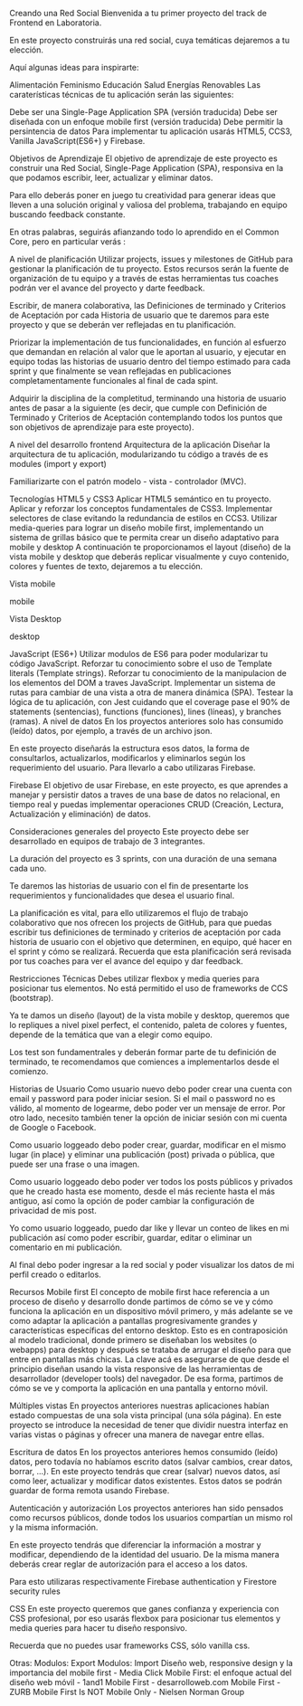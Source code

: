 Creando una Red Social
Bienvenida a tu primer proyecto del track de Frontend en Laboratoria.

En este proyecto construirás una red social, cuya temáticas dejaremos a tu elección.

Aquí algunas ideas para inspirarte:

Alimentación
Feminismo
Educación
Salud
Energías Renovables
Las caraterísticas técnicas de tu aplicación serán las siguientes:

Debe ser una Single-Page Application SPA (versión traducida)
Debe ser diseñada con un enfoque mobile first (versión traducida)
Debe permitir la persintencia de datos
Para implementar tu aplicación usarás HTML5, CCS3, Vanilla JavaScript(ES6+) y Firebase.

Objetivos de Aprendizaje
El objetivo de aprendizaje de este proyecto es construir una Red Social, Single-Page Application (SPA), responsiva en la que podamos escribir, leer, actualizar y eliminar datos.

Para ello deberás poner en juego tu creatividad para generar ideas que lleven a una solución original y valiosa del problema, trabajando en equipo buscando feedback constante.

En otras palabras, seguirás afianzando todo lo aprendido en el Common Core, pero en particular verás :

A nivel de planificación
Utilizar projects, issues y milestones de GitHub para gestionar la planificación de tu proyecto. Estos recursos serán la fuente de organización de tu equipo y a través de estas herramientas tus coaches podrán ver el avance del proyecto y darte feedback.

Escribir, de manera colaborativa, las Definiciones de terminado y Criterios de Aceptación por cada Historia de usuario que te daremos para este proyecto y que se deberán ver reflejadas en tu planificación.

Priorizar la implementación de tus funcionalidades, en función al esfuerzo que demandan en relación al valor que le aportan al usuario, y ejecutar en equipo todas las historias de usuario dentro del tiempo estimado para cada sprint y que finalmente se vean reflejadas en publicaciones completamentamente funcionales al final de cada spint.

Adquirir la disciplina de la completitud, terminando una historia de usuario antes de pasar a la siguiente (es decir, que cumple con Definición de Terminado y Criterios de Aceptación contemplando todos los puntos que son objetivos de aprendizaje para este proyecto).

A nivel del desarrollo frontend
Arquitectura de la aplicación
Diseñar la arquitectura de tu aplicación, modularizando tu código a través de es modules (import y export)

Familiarizarte con el patrón modelo - vista - controlador (MVC).

Tecnologías HTML5 y CSS3
Aplicar HTML5 semántico en tu proyecto.
Aplicar y reforzar los conceptos fundamentales de CSS3.
Implementar selectores de clase evitando la redundancia de estilos en CCS3.
Utilizar media-queries para lograr un diseño mobile first, implementando un sistema de grillas básico que te permita crear un diseño adaptativo para mobile y desktop
A continuación te proporcionamos el layout (diseño) de la vista mobile y desktop que deberás replicar visualmente y cuyo contenido, colores y fuentes de texto, dejaremos a tu elección.

Vista mobile

mobile

Vista Desktop

desktop

JavaScript (ES6+)
Utilizar modulos de ES6 para poder modularizar tu código JavaScript.
Reforzar tu conocimiento sobre el uso de Template literals (Template strings).
Reforzar tu conocimiento de la manipulacion de los elementos del DOM a traves JavaScript.
Implementar un sistema de rutas para cambiar de una vista a otra de manera dinámica (SPA).
Testear la lógica de tu aplicación, con Jest cuidando que el coverage pase el 90% de statements (sentencias), functions (funciones), lines (líneas), y branches (ramas).
A nivel de datos
En los proyectos anteriores solo has consumido (leído) datos, por ejemplo, a través de un archivo json.

En este proyecto diseñarás la estructura esos datos, la forma de consultarlos, actualizarlos, modificarlos y eliminarlos según los requerimiento del usuario. Para llevarlo a cabo utilizaras Firebase.

Firebase
El objetivo de usar Firebase, en este proyecto, es que aprendes a manejar y persistir datos a traves de una base de datos no relacional, en tiempo real y puedas implementar operaciones CRUD (Creación, Lectura, Actualización y eliminación) de datos.

Consideraciones generales del proyecto
Este proyecto debe ser desarrollado en equipos de trabajo de 3 integrantes.

La duración del proyecto es 3 sprints, con una duración de una semana cada uno.

Te daremos las historias de usuario con el fin de presentarte los requerimientos y funcionalidades que desea el usuario final.

La planificación es vital, para ello utilizaremos el flujo de trabajo colaborativo que nos ofrecen los projects de GitHub, para que puedas escribir tus definiciones de terminado y criterios de aceptación por cada historia de usuario con el objetivo que determinen, en equipo, qué hacer en el sprint y cómo se realizará. Recuerda que esta planificación será revisada por tus coaches para ver el avance del equipo y dar feedback.

Restricciones Técnicas
Debes utilizar flexbox y media queries para posicionar tus elementos. No está permitido el uso de frameworks de CCS (bootstrap).

Ya te damos un diseño (layout) de la vista mobile y desktop, queremos que lo repliques a nivel pixel perfect, el contenido, paleta de colores y fuentes, depende de la temática que van a elegir como equipo.

Los test son fundamentrales y deberán formar parte de tu definición de terminado, te recomendamos que comiences a implementarlos desde el comienzo.

Historias de Usuario
Como usuario nuevo debo poder crear una cuenta con email y password para poder iniciar sesion. Si el mail o password no es válido, al momento de logearme, debo poder ver un mensaje de error. Por otro lado, necesito también tener la opción de iniciar sesión con mi cuenta de Google o Facebook.

Como usuario loggeado debo poder crear, guardar, modificar en el mismo lugar (in place) y eliminar una publicación (post) privada o pública, que puede ser una frase o una imagen.

Como usuario loggeado debo poder ver todos los posts públicos y privados que he creado hasta ese momento, desde el más reciente hasta el más antiguo, así como la opción de poder cambiar la configuración de privacidad de mis post.

Yo como usuario loggeado, puedo dar like y llevar un conteo de likes en mi publicación así como poder escribir, guardar, editar o eliminar un comentario en mi publicación.

Al final debo poder ingresar a la red social y poder visualizar los datos de mi perfil creado o editarlos.

Recursos
Mobile first
El concepto de mobile first hace referencia a un proceso de diseño y desarrollo donde partimos de cómo se ve y cómo funciona la aplicación en un dispositivo móvil primero, y más adelante se ve como adaptar la aplicación a pantallas progresivamente grandes y características específicas del entorno desktop. Esto es en contraposición al modelo tradicional, donde primero se diseñaban los websites (o webapps) para desktop y después se trataba de arrugar el diseño para que entre en pantallas más chicas. La clave acá es asegurarse de que desde el principio diseñan usando la vista responsive de las herramientas de desarrollador (developer tools) del navegador. De esa forma, partimos de cómo se ve y comporta la aplicación en una pantalla y entorno móvil.

Múltiples vistas
En proyectos anteriores nuestras aplicaciones habían estado compuestas de una sola vista principal (una sóla página). En este proyecto se introduce la necesidad de tener que dividir nuestra interfaz en varias vistas o páginas y ofrecer una manera de navegar entre ellas.

Escritura de datos
En los proyectos anteriores hemos consumido (leído) datos, pero todavía no habíamos escrito datos (salvar cambios, crear datos, borrar, ...). En este proyecto tendrás que crear (salvar) nuevos datos, así como leer, actualizar y modificar datos existentes. Estos datos se podrán guardar de forma remota usando Firebase.

Autenticación y autorización
Los proyectos anteriores han sido pensados como recursos públicos, donde todos los usuarios compartían un mismo rol y la misma información.

En este proyecto tendrás que diferenciar la información a mostrar y modificar, dependiendo de la identidad del usuario. De la misma manera deberás crear reglar de autorización para el acceso a los datos.

Para esto utilizaras respectivamente Firebase authentication y Firestore security rules

CSS
En este proyecto queremos que ganes confianza y experiencia con CSS profesional, por eso usarás flexbox para posicionar tus elementos y media queries para hacer tu diseño responsivo.

Recuerda que no puedes usar frameworks CSS, sólo vanilla css.

Otras:
Modulos: Export
Modulos: Import
Diseño web, responsive design y la importancia del mobile first - Media Click
Mobile First: el enfoque actual del diseño web móvil - 1and1
Mobile First - desarrolloweb.com
Mobile First - ZURB
Mobile First Is NOT Mobile Only - Nielsen Norman Group
